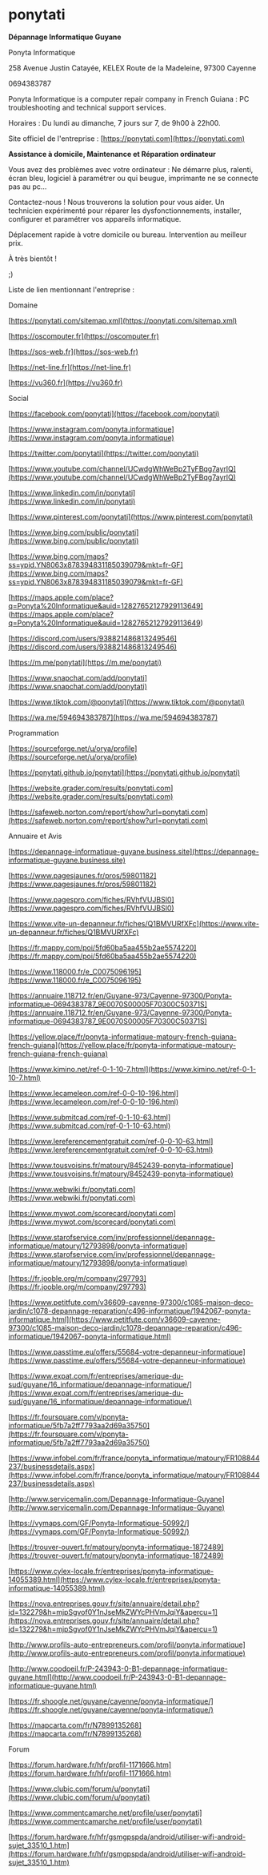 # ponytati
**Dépannage Informatique Guyane**


Ponyta Informatique

258 Avenue Justin Catayée, KELEX Route de la Madeleine, 97300 Cayenne

0694383787


Ponyta Informatique is a computer repair company in French Guiana : PC troubleshooting and technical support services.

Horaires : Du lundi au dimanche, 7 jours sur 7, de 9h00 à 22h00.

Site officiel de l'entreprise : [https://ponytati.com](https://ponytati.com)

**Assistance à domicile, Maintenance et Réparation ordinateur**

Vous avez des problèmes avec votre ordinateur :
Ne démarre plus, ralenti, écran bleu, logiciel à paramétrer ou qui beugue, imprimante ne se connecte pas au pc...

Contactez-nous ! Nous trouverons la solution pour vous aider.
Un technicien expérimenté pour réparer les dysfonctionnements, installer, configurer et paramétrer vos appareils informatique.

Déplacement rapide à votre domicile ou bureau. Intervention au meilleur prix.

À très bientôt !

;)

Liste de lien mentionnant l'entreprise :

Domaine

[https://ponytati.com/sitemap.xml](https://ponytati.com/sitemap.xml)

[https://oscomputer.fr](https://oscomputer.fr)

[https://sos-web.fr](https://sos-web.fr)

[https://net-line.fr](https://net-line.fr)

[https://vu360.fr](https://vu360.fr)

Social

[https://facebook.com/ponytati](https://facebook.com/ponytati)

[https://www.instagram.com/ponyta.informatique](https://www.instagram.com/ponyta.informatique)

[https://twitter.com/ponytati](https://twitter.com/ponytati)

[https://www.youtube.com/channel/UCwdgWhWeBp2TyFBqg7ayrlQ](https://www.youtube.com/channel/UCwdgWhWeBp2TyFBqg7ayrlQ)

[https://www.linkedin.com/in/ponytati](https://www.linkedin.com/in/ponytati)

[https://www.pinterest.com/ponytati](https://www.pinterest.com/ponytati)

[https://www.bing.com/public/ponytati](https://www.bing.com/public/ponytati)

[https://www.bing.com/maps?ss=ypid.YN8063x878394831185039079&mkt=fr-GF](https://www.bing.com/maps?ss=ypid.YN8063x878394831185039079&mkt=fr-GF)

[https://maps.apple.com/place?q=Ponyta%20Informatique&auid=12827652127929113649] (https://maps.apple.com/place?q=Ponyta%20Informatique&auid=12827652127929113649)

[https://discord.com/users/938821486813249546](https://discord.com/users/938821486813249546)

[https://m.me/ponytati](https://m.me/ponytati)

[https://www.snapchat.com/add/ponytati](https://www.snapchat.com/add/ponytati)

[https://www.tiktok.com/@ponytati](https://www.tiktok.com/@ponytati)

[https://wa.me/594694383787](https://wa.me/594694383787)


Programmation

[https://sourceforge.net/u/orya/profile](https://sourceforge.net/u/orya/profile)

[https://ponytati.github.io/ponytati](https://ponytati.github.io/ponytati)

[https://website.grader.com/results/ponytati.com](https://website.grader.com/results/ponytati.com)

[https://safeweb.norton.com/report/show?url=ponytati.com](https://safeweb.norton.com/report/show?url=ponytati.com)


Annuaire et Avis

[https://depannage-informatique-guyane.business.site](https://depannage-informatique-guyane.business.site)

[https://www.pagesjaunes.fr/pros/59801182](https://www.pagesjaunes.fr/pros/59801182)

[https://www.pagespro.com/fiches/RVhfVUJBSl0](https://www.pagespro.com/fiches/RVhfVUJBSl0)

[https://www.vite-un-depanneur.fr/fiches/Q1BMVURfXFc](https://www.vite-un-depanneur.fr/fiches/Q1BMVURfXFc)

[https://fr.mappy.com/poi/5fd60ba5aa455b2ae5574220](https://fr.mappy.com/poi/5fd60ba5aa455b2ae5574220)

[https://www.118000.fr/e_C0075096195](https://www.118000.fr/e_C0075096195)

[https://annuaire.118712.fr/en/Guyane-973/Cayenne-97300/Ponyta-informatique-0694383787_9E0070S00005F70300C50371S](https://annuaire.118712.fr/en/Guyane-973/Cayenne-97300/Ponyta-informatique-0694383787_9E0070S00005F70300C50371S)

[https://yellow.place/fr/ponyta-informatique-matoury-french-guiana-french-guiana](https://yellow.place/fr/ponyta-informatique-matoury-french-guiana-french-guiana)

[https://www.kimino.net/ref-0-1-10-7.html](https://www.kimino.net/ref-0-1-10-7.html)

[https://www.lecameleon.com/ref-0-0-10-196.html](https://www.lecameleon.com/ref-0-0-10-196.html)

[https://www.submitcad.com/ref-0-1-10-63.html](https://www.submitcad.com/ref-0-1-10-63.html)

[https://www.lereferencementgratuit.com/ref-0-0-10-63.html](https://www.lereferencementgratuit.com/ref-0-0-10-63.html)

[https://www.tousvoisins.fr/matoury/8452439-ponyta-informatique](https://www.tousvoisins.fr/matoury/8452439-ponyta-informatique)

[https://www.webwiki.fr/ponytati.com](https://www.webwiki.fr/ponytati.com)

[https://www.mywot.com/scorecard/ponytati.com](https://www.mywot.com/scorecard/ponytati.com)

[https://www.starofservice.com/inv/professionnel/depannage-informatique/matoury/12793898/ponyta-informatique](https://www.starofservice.com/inv/professionnel/depannage-informatique/matoury/12793898/ponyta-informatique)

[https://fr.jooble.org/m/company/297793](https://fr.jooble.org/m/company/297793)

[https://www.petitfute.com/v36609-cayenne-97300/c1085-maison-deco-jardin/c1078-depannage-reparation/c496-informatique/1942067-ponyta-informatique.html](https://www.petitfute.com/v36609-cayenne-97300/c1085-maison-deco-jardin/c1078-depannage-reparation/c496-informatique/1942067-ponyta-informatique.html)

[https://www.passtime.eu/offers/55684-votre-depanneur-informatique](https://www.passtime.eu/offers/55684-votre-depanneur-informatique)

[https://www.expat.com/fr/entreprises/amerique-du-sud/guyane/16_informatique/depannage-informatique/](https://www.expat.com/fr/entreprises/amerique-du-sud/guyane/16_informatique/depannage-informatique/)

[https://fr.foursquare.com/v/ponyta-informatique/5fb7a2ff7793aa2d69a35750](https://fr.foursquare.com/v/ponyta-informatique/5fb7a2ff7793aa2d69a35750)

[https://www.infobel.com/fr/france/ponyta_informatique/matoury/FR108844237/businessdetails.aspx](https://www.infobel.com/fr/france/ponyta_informatique/matoury/FR108844237/businessdetails.aspx)

[http://www.servicemalin.com/Depannage-Informatique-Guyane](http://www.servicemalin.com/Depannage-Informatique-Guyane)

[https://vymaps.com/GF/Ponyta-Informatique-50992/](https://vymaps.com/GF/Ponyta-Informatique-50992/)

[https://trouver-ouvert.fr/matoury/ponyta-informatique-1872489](https://trouver-ouvert.fr/matoury/ponyta-informatique-1872489)

[https://www.cylex-locale.fr/entreprises/ponyta-informatique-14055389.html](https://www.cylex-locale.fr/entreprises/ponyta-informatique-14055389.html)

[https://nova.entreprises.gouv.fr/site/annuaire/detail.php?id=132279&h=mjpSgvof0Y1nJseMkZWYcPHVmJqiY&apercu=1](https://nova.entreprises.gouv.fr/site/annuaire/detail.php?id=132279&h=mjpSgvof0Y1nJseMkZWYcPHVmJqiY&apercu=1)

[http://www.profils-auto-entrepreneurs.com/profil/ponyta.informatique](http://www.profils-auto-entrepreneurs.com/profil/ponyta.informatique)

[http://www.coodoeil.fr/P-243943-0-B1-depannage-informatique-guyane.html](http://www.coodoeil.fr/P-243943-0-B1-depannage-informatique-guyane.html)

[https://fr.shoogle.net/guyane/cayenne/ponyta-informatique/](https://fr.shoogle.net/guyane/cayenne/ponyta-informatique/)

[https://mapcarta.com/fr/N7899135268](https://mapcarta.com/fr/N7899135268)


Forum

[https://forum.hardware.fr/hfr/profil-1171666.htm](https://forum.hardware.fr/hfr/profil-1171666.htm)

[https://www.clubic.com/forum/u/ponytati](https://www.clubic.com/forum/u/ponytati)

[https://www.commentcamarche.net/profile/user/ponytati](https://www.commentcamarche.net/profile/user/ponytati)

[https://forum.hardware.fr/hfr/gsmgpspda/android/utiliser-wifi-android-sujet_33510_1.htm](https://forum.hardware.fr/hfr/gsmgpspda/android/utiliser-wifi-android-sujet_33510_1.htm)


